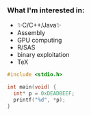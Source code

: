 ### What I'm interested in:
* ✨C/C++/Java✨ 
* Assembly 
* GPU computing 
* R/SAS 
* binary exploitation
* TeX
```c
#include <stdio.h>

int main(void) {
  int* p = 0xDEADBEEF;
  printf("%d", *p);
}
```
